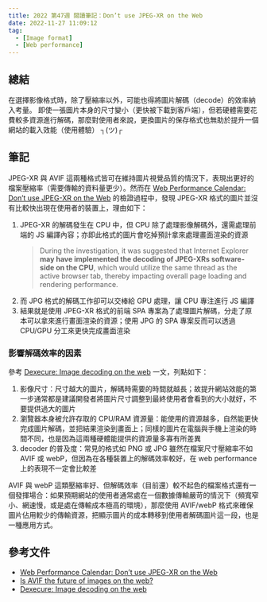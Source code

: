 ```yaml
---
title: 2022 第47週 閱讀筆記：Don’t use JPEG-XR on the Web
date: 2022-11-27 11:09:12
tag:
  - [Image format]
  - [Web performance]
---
```


## 總結

在選擇影像格式時，除了壓縮率以外，可能也得將圖片解碼（decode）的效率納入考量。
即使一張圖片本身的尺寸變小（更快被下載到客戶端），但若硬體需要花費較多資源進行解碼，那麼對使用者來說，更換圖片的保存格式也無助於提升一個網站的載入效能（使用體驗） ┐(ツ)┌

## 筆記

JPEG-XR 與 AVIF 這兩種格式皆可在維持圖片視覺品質的情況下，表現出更好的檔案壓縮率（需要傳輸的資料量更少）。然而在 [Web Performance Calendar: Don’t use JPEG-XR on the Web](https://calendar.perfplanet.com/2018/dont-use-jpeg-xr-on-the-web/) 的檢證過程中，發現 JPEG-XR 格式的圖片並沒有比較快出現在使用者的裝置上，理由如下：

1. JPEG-XR 的解碼發生在 CPU 中，但 CPU 除了處理影像解碼外，還需處理前端的 JS 編譯內容；亦即此格式的圖片會吃掉預計拿來處理畫面渲染的資源
   > During the investigation, it was suggested that Internet Explorer **may have implemented the decoding of JPEG-XRs software-side on the CPU**, which would utilize the same thread as the active browser tab, thereby impacting overall page loading and rendering performance.
2. 而 JPG 格式的解碼工作卻可以交棒給 GPU 處理，讓 CPU 專注進行 JS 編譯
3. 結果就是使用 JPEG-XR 格式的前端 SPA 專案為了處理圖片解碼，分走了原本可以拿來進行畫面渲染的資源；使用 JPG 的 SPA 專案反而可以透過 CPU/GPU 分工來更快完成畫面渲染

### 影響解碼效率的因素

參考 [Dexecure: Image decoding on the web](https://dexecure.com/blog/image-decoding/) 一文，列點如下：

1. 影像尺寸：尺寸越大的圖片，解碼時需要的時間就越長；故提升網站效能的第一步通常都是建議開發者將圖片尺寸調整到最終使用者會看到的大小就好，不要提供過大的圖片
2. 瀏覽器本身被允許存取的 CPU/RAM 資源量：能使用的資源越多，自然能更快完成圖片解碼，並把結果渲染到畫面上；同樣的圖片在電腦與手機上渲染的時間不同，也是因為這兩種硬體能提供的資源量多寡有所差異
3. decoder 的普及度：常見的格式如 PNG 或 JPG 雖然在檔案尺寸壓縮率不如 AVIF 或 webP，但因為在各種裝置上的解碼效率較好，在 web performance 上的表現不一定會比較差

AVIF 與 webP 這類壓縮率好、但解碼效率（目前還）較不起色的檔案格式還有一個發揮場合：如果預期網站的使用者通常處在一個數據傳輸嚴苛的情況下（頻寬窄小、網速慢，或是處在傳輸成本極高的環境），那麼使用 AVIF/webP 格式來確保圖片佔用較少的傳輸資源，把顯示圖片的成本轉移到使用者解碼圖片這一段，也是一種應用方式。

## 參考文件

- [Web Performance Calendar: Don’t use JPEG-XR on the Web](https://calendar.perfplanet.com/2018/dont-use-jpeg-xr-on-the-web/)
- [Is AVIF the future of images on the web?](https://calendar.perfplanet.com/2018/is-avif-the-future-of-images-on-the-web/)
- [Dexecure: Image decoding on the web](https://dexecure.com/blog/image-decoding/)
